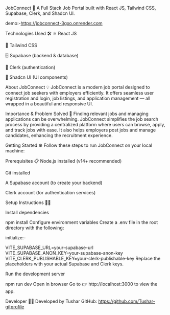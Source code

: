 JobConnect 🚀
A Full Stack Job Portal built with React JS, Tailwind CSS, Supabase, Clerk, and Shadcn UI.

demo:-https://jobconnect-3gxo.onrender.com 

Technologies Used 🛠️
⚛️ React JS

🎨 Tailwind CSS

🗄️ Supabase (backend & database)

🔐 Clerk (authentication)

🧩 Shadcn UI (UI components)

About JobConnect 💡
JobConnect is a modern job portal designed to connect job seekers with employers efficiently. It offers seamless user registration and login, job listings, and application management — all wrapped in a beautiful and responsive UI.

Importance & Problem Solved 🎯
Finding relevant jobs and managing applications can be overwhelming. JobConnect simplifies the job search process by providing a centralized platform where users can browse, apply, and track jobs with ease. It also helps employers post jobs and manage candidates, enhancing the recruitment experience.

Getting Started ⚙️
Follow these steps to run JobConnect on your local machine:

Prerequisites 📋
Node.js installed (v14+ recommended)

Git installed

A Supabase account (to create your backend)

Clerk account (for authentication services)

Setup Instructions 🧑‍💻

Install dependencies

npm install
Configure environment variables
Create a .env file in the root directory with the following:

initialize:-

VITE_SUPABASE_URL=your-supabase-url
VITE_SUPABASE_ANON_KEY=your-supabase-anon-key
VITE_CLERK_PUBLISHABLE_KEY=your-clerk-publishable-key
Replace the placeholders with your actual Supabase and Clerk keys.

Run the development server

npm run dev
Open in browser
Go to 👉 http://localhost:3000 to view the app.

Developer 👨‍💻
Developed by Tushar
GitHub: https://github.com/Tushar-gitprofile
